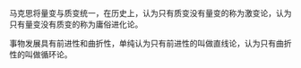 马克思将量变与质变统一，在历史上，认为只有质变没有量变的称为激变论，认为只有量变没有质变的称为庸俗进化论。

事物发展具有前进性和曲折性，单纯认为只有前进性的叫做直线论，认为只有曲折性的叫做循环论。


 